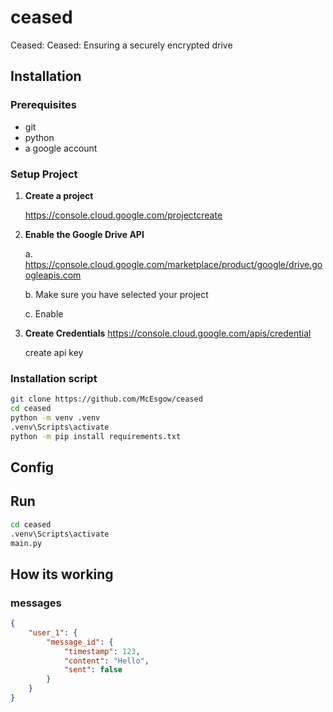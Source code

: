 # ceased
Ceased: Ceased: Ensuring a securely encrypted drive

## Installation

### Prerequisites
- git
- python
- a google account

### Setup Project

1. **Create a project**

    https://console.cloud.google.com/projectcreate

2. **Enable the Google Drive API**
    
    a. https://console.cloud.google.com/marketplace/product/google/drive.googleapis.com

    b. Make sure you have selected your project

    c. Enable

3. **Create Credentials**
    https://console.cloud.google.com/apis/credential

    create api key


### Installation script
```bash
git clone https://github.com/McEsgow/ceased
cd ceased
python -m venv .venv
.venv\Scripts\activate
python -m pip install requirements.txt
```

## Config

## Run

```bash
cd ceased
.venv\Scripts\activate
main.py
```



## How its working

### messages 

```json
{
    "user_1": {
        "message_id": {
            "timestamp": 123,
            "content": "Hello",
            "sent": false
        }
    }
}


```